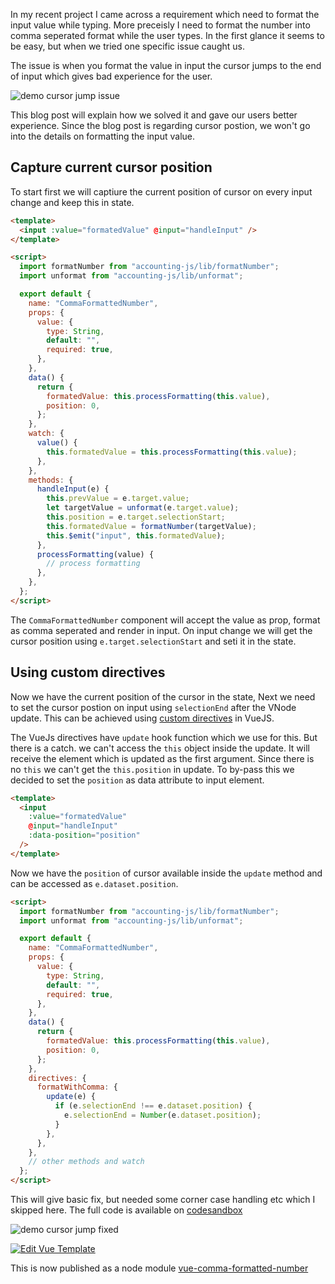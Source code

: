 <!--


---
 'VueJS : update input value without losing cursor position'
excerpt: 'VueJS : update input value without losing cursor position'
date: 2018-11-07 00:05:00 IST
updated: 2018-11-07 00:05:00 IST
categories: vue
tags: vue
image: https://s3.ap-south-1.amazonaws.com/revathskumar-blog-images/2018/vue-cursor-jump-fix/cursor-jump-fixed.gif
---

-->
<!DOCTYPE html>
<html>

<head>
  <title>basic-git-workflow</title>
  <meta charset="utf-8">
  <meta name="viewport" content="width=device-width, initial-scale=1.0">

  <link rel="stylesheet" href="./css/bootstrap.css">
  <link rel="stylesheet" href="./css/bootstrap.grid.css">
  <link rel="stylesheet" href="./css/bootstrap.min.css">
  <link rel="stylesheet" href="./css/bootstrap-reboot.min.css">
  <link rel="stylesheet" href="./css/bootstrap.css.map">
  <link rel="stylesheet" href="./css/blog-home.css">
  <link rel="stylesheet" href="./css/prism.css">
  <script async defer src="./css/prism.js"></script>
</head>

<body>

In my recent project I came across a requirement which need to format the input value while typing. More preceisly I need to format the number into comma seperated format while the user types. In the first glance it seems to be easy, but when we tried one specific issue caught us.

The issue is when you format the value in input the cursor jumps to the end of input which gives bad experience for the user.

![demo cursor jump issue](https://s3.ap-south-1.amazonaws.com/revathskumar-blog-images/2018/vue-cursor-jump-fix/cursor-jump.gif)

This blog post will explain how we solved it and gave our users better experience. Since the blog post is regarding cursor postion, we won't go into the details on formatting the input value.

## <a class="anchor" name="capture-position" href="#capture-position"><i class="anchor-icon"></i></a>Capture current cursor position

To start first we will captiure the current position of cursor on every input change and keep this in state.

```html
<template>
  <input :value="formatedValue" @input="handleInput" />
</template>

<script>
  import formatNumber from "accounting-js/lib/formatNumber";
  import unformat from "accounting-js/lib/unformat";

  export default {
    name: "CommaFormattedNumber",
    props: {
      value: {
        type: String,
        default: "",
        required: true,
      },
    },
    data() {
      return {
        formatedValue: this.processFormatting(this.value),
        position: 0,
      };
    },
    watch: {
      value() {
        this.formatedValue = this.processFormatting(this.value);
      },
    },
    methods: {
      handleInput(e) {
        this.prevValue = e.target.value;
        let targetValue = unformat(e.target.value);
        this.position = e.target.selectionStart;
        this.formatedValue = formatNumber(targetValue);
        this.$emit("input", this.formatedValue);
      },
      processFormatting(value) {
        // process formatting
      },
    },
  };
</script>
```

The `CommaFormattedNumber` component will accept the value as prop, format as comma seperated and render in input. On input change we will get the cursor position using `e.target.selectionStart` and seti it in the state.

## <a class="anchor" name="using-directives" href="#using-directives"><i class="anchor-icon"></i></a>Using custom directives

Now we have the current position of the cursor in the state, Next we need to set the cursor postion on input using `selectionEnd` after the VNode update. This can be achieved using [custom directives][custom_directives] in VueJS.

The VueJs directives have `update` hook function which we use for this. But there is a catch. we can't access the `this` object inside the update. It will receive the element which is updated as the first argument. Since there is no `this` we can't get the `this.position` in update. To by-pass this we decided to set the `position` as data attribute to input element.

```html
<template>
  <input
    :value="formatedValue"
    @input="handleInput"
    :data-position="position"
  />
</template>
```

Now we have the `position` of cursor available inside the `update` method and can be accessed as `e.dataset.position`.

```html
<script>
  import formatNumber from "accounting-js/lib/formatNumber";
  import unformat from "accounting-js/lib/unformat";

  export default {
    name: "CommaFormattedNumber",
    props: {
      value: {
        type: String,
        default: "",
        required: true,
      },
    },
    data() {
      return {
        formatedValue: this.processFormatting(this.value),
        position: 0,
      };
    },
    directives: {
      formatWithComma: {
        update(e) {
          if (e.selectionEnd !== e.dataset.position) {
            e.selectionEnd = Number(e.dataset.position);
          }
        },
      },
    },
    // other methods and watch
  };
</script>
```

This will give basic fix, but needed some corner case handling etc which I skipped here. The full code is available on [codesandbox][codesandbox]

![demo cursor jump fixed](https://s3.ap-south-1.amazonaws.com/revathskumar-blog-images/2018/vue-cursor-jump-fix/cursor-jump-fixed.gif)

[![Edit Vue Template](https://codesandbox.io/static/img/play-codesandbox.svg)](https://codesandbox.io/s/0ovwj219kp?module=%2Fsrc%2Fcomponents%2FCommaFormattedNumber.vue&view=preview)

This is now published as a node module [vue-comma-formatted-number][vue_comma_formatted_number]

[custom_directives]: https://vuejs.org/v2/guide/custom-directive.html
[codesandbox]: https://codesandbox.io/s/0ovwj219kp
[vue_comma_formatted_number]: https://www.npmjs.com/package/vue-comma-formatted-number

